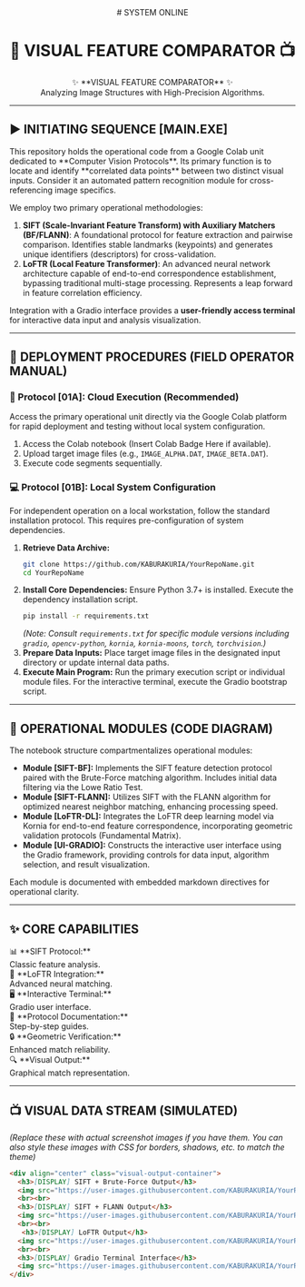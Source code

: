 <div align="center">
  <!-- Optional: Replace with a text-based retro header if no logo -->
  # <span class="retro-header">SYSTEM ONLINE</span>
</div>

# <div align="center"><span class="system-title">💾 VISUAL FEATURE COMPARATOR 📺</span></div>

<div align="center" class="sub-title">
  ✨ **VISUAL FEATURE COMPARATOR** ✨
  <br>
  Analyzing Image Structures with High-Precision Algorithms.
</div>

---

## <span class="section-header">▶️ INITIATING SEQUENCE [MAIN.EXE]</span>

<div class="glassmorphic-panel">
This repository holds the operational code from a Google Colab unit dedicated to **Computer Vision Protocols**. Its primary function is to locate and identify **correlated data points** between two distinct visual inputs. Consider it an automated pattern recognition module for cross-referencing image specifics.

We employ two primary operational methodologies:

1.  **SIFT (Scale-Invariant Feature Transform) with Auxiliary Matchers (BF/FLANN)**: A foundational protocol for feature extraction and pairwise comparison. Identifies stable landmarks (keypoints) and generates unique identifiers (descriptors) for cross-validation.
2.  **LoFTR (Local Feature Transformer)**: An advanced neural network architecture capable of end-to-end correspondence establishment, bypassing traditional multi-stage processing. Represents a leap forward in feature correlation efficiency.

Integration with a Gradio interface provides a **user-friendly access terminal** for interactive data input and analysis visualization.
</div>

---

## <span class="section-header">🚀 DEPLOYMENT PROCEDURES (FIELD OPERATOR MANUAL)</span>

### 📡 Protocol [01A]: Cloud Execution (Recommended)

<div class="neo-brutalist-panel">
Access the primary operational unit directly via the Google Colab platform for rapid deployment and testing without local system configuration.

1.  Access the Colab notebook (Insert Colab Badge Here if available).
2.  Upload target image files (e.g., `IMAGE_ALPHA.DAT`, `IMAGE_BETA.DAT`).
3.  Execute code segments sequentially.
</div>

### 💻 Protocol [01B]: Local System Configuration

<div class="neo-brutalist-panel">
For independent operation on a local workstation, follow the standard installation protocol. This requires pre-configuration of system dependencies.

1.  **Retrieve Data Archive:**
    ```bash
    git clone https://github.com/KABURAKURIA/YourRepoName.git
    cd YourRepoName
    ```
2.  **Install Core Dependencies:**
    Ensure Python 3.7+ is installed. Execute the dependency installation script.
    ```bash
    pip install -r requirements.txt
    ```
    *(Note: Consult `requirements.txt` for specific module versions including `gradio`, `opencv-python`, `kornia`, `kornia-moons`, `torch`, `torchvision`.)*
3.  **Prepare Data Inputs:**
    Place target image files in the designated input directory or update internal data paths.
4.  **Execute Main Program:**
    Run the primary execution script or individual module files. For the interactive terminal, execute the Gradio bootstrap script.
</div>

---

## <span class="section-header">🧰 OPERATIONAL MODULES (CODE DIAGRAM)</span>

<div class="glassmorphic-panel">
The notebook structure compartmentalizes operational modules:

*   **Module [SIFT-BF]:** Implements the SIFT feature detection protocol paired with the Brute-Force matching algorithm. Includes initial data filtering via the Lowe Ratio Test.
*   **Module [SIFT-FLANN]:** Utilizes SIFT with the FLANN algorithm for optimized nearest neighbor matching, enhancing processing speed.
*   **Module [LoFTR-DL]:** Integrates the LoFTR deep learning model via Kornia for end-to-end feature correspondence, incorporating geometric validation protocols (Fundamental Matrix).
*   **Module [UI-GRADIO]:** Constructs the interactive user interface using the Gradio framework, providing controls for data input, algorithm selection, and result visualization.

Each module is documented with embedded markdown directives for operational clarity.
</div>

---

## <span class="section-header">✨ CORE CAPABILITIES</span>

<div class="neo-brutalist-panel grid-container">
  <div class="grid-item glow-effect">
    📊 **SIFT Protocol:**<br>Classic feature analysis.
  </div>
  <div class="grid-item glow-effect">
    🧠 **LoFTR Integration:**<br>Advanced neural matching.
  </div>
   <div class="grid-item glow-effect">
    🖥️ **Interactive Terminal:**<br>Gradio user interface.
  </div>
  <div class="grid-item glow-effect">
    📜 **Protocol Documentation:**<br>Step-by-step guides.
  </div>
  <div class="grid-item glow-effect">
    🔒 **Geometric Verification:**<br>Enhanced match reliability.
  </div>
   <div class="grid-item glow-effect">
    🔍 **Visual Output:**<br>Graphical match representation.
  </div>
</div>

---

## <span class="section-header">📺 VISUAL DATA STREAM (SIMULATED)</span>

*(Replace these with actual screenshot images if you have them. You can also style these images with CSS for borders, shadows, etc. to match the theme)*

```markdown
<div align="center" class="visual-output-container">
  <h3>[DISPLAY] SIFT + Brute-Force Output</h3>
  <img src="https://user-images.githubusercontent.com/KABURAKURIA/YourRepoName/branch/main/path/to/your/sift_bf_output.png" alt="SIFT Brute-Force Output" class="styled-image"/>
  <br><br>
  <h3>[DISPLAY] SIFT + FLANN Output</h3>
  <img src="https://user-images.githubusercontent.com/KABURAKURIA/YourRepoName/branch/main/path/to/your/sift_flann_output.png" alt="SIFT FLANN Output" class="styled-image"/>
  <br><br>
   <h3>[DISPLAY] LoFTR Output</h3>
  <img src="https://user-images.githubusercontent.com/KABURAKURIA/YourRepoName/branch/main/path/to/your/loftr_output.png" alt="LoFTR Output" class="styled-image"/>
  <br><br>
  <h3>[DISPLAY] Gradio Terminal Interface</h3>
  <img src="https://user-images.githubusercontent.com/KABURAKURIA/YourRepoName/branch/main/path/to/your/gradio_app_screenshot.png" alt="Gradio App Screenshot" class="styled-image"/>
</div>
